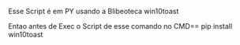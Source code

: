 Esse Script é em PY usando a Blibeoteca win10toast

Entao antes de Exec o Script de esse comando no CMD== pip install win10toast
